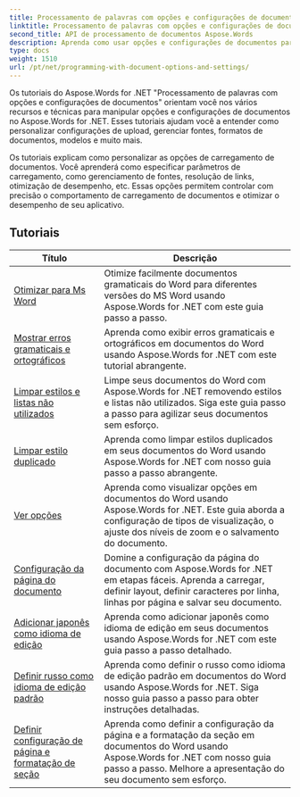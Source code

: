 ```yaml
---
title: Processamento de palavras com opções e configurações de documentos
linktitle: Processamento de palavras com opções e configurações de documentos
second_title: API de processamento de documentos Aspose.Words
description: Aprenda como usar opções e configurações de documentos para personalizar e controlar o comportamento de documentos do Word com Aspose.Words for .NET. Os tutoriais guiam você pelos diferentes recursos, como propriedades do documento.
type: docs
weight: 1510
url: /pt/net/programming-with-document-options-and-settings/
---
```

Os tutoriais do Aspose.Words for .NET "Processamento de palavras com opções e configurações de documentos" orientam você nos vários recursos e técnicas para manipular opções e configurações de documentos no Aspose.Words for .NET. Esses tutoriais ajudam você a entender como personalizar configurações de upload, gerenciar fontes, formatos de documentos, modelos e muito mais.

Os tutoriais explicam como personalizar as opções de carregamento de documentos. Você aprenderá como especificar parâmetros de carregamento, como gerenciamento de fontes, resolução de links, otimização de desempenho, etc. Essas opções permitem controlar com precisão o comportamento de carregamento de documentos e otimizar o desempenho de seu aplicativo.

 ## Tutoriais
| Título | Descrição |
| --- | --- |
| [Otimizar para Ms Word](./optimize-for-ms-word/) | Otimize facilmente documentos gramaticais do Word para diferentes versões do MS Word usando Aspose.Words for .NET com este guia passo a passo. |
| [Mostrar erros gramaticais e ortográficos](./show-grammatical-and-spelling-errors/) | Aprenda como exibir erros gramaticais e ortográficos em documentos do Word usando Aspose.Words for .NET com este tutorial abrangente. |
| [Limpar estilos e listas não utilizados](./cleanup-unused-styles-and-lists/) | Limpe seus documentos do Word com Aspose.Words for .NET removendo estilos e listas não utilizados. Siga este guia passo a passo para agilizar seus documentos sem esforço. |
| [Limpar estilo duplicado](./cleanup-duplicate-style/) | Aprenda como limpar estilos duplicados em seus documentos do Word usando Aspose.Words for .NET com nosso guia passo a passo abrangente. |
| [Ver opções](./view-options/) | Aprenda como visualizar opções em documentos do Word usando Aspose.Words for .NET. Este guia aborda a configuração de tipos de visualização, o ajuste dos níveis de zoom e o salvamento do documento. |
| [Configuração da página do documento](./document-page-setup/) | Domine a configuração da página do documento com Aspose.Words for .NET em etapas fáceis. Aprenda a carregar, definir layout, definir caracteres por linha, linhas por página e salvar seu documento. |
| [Adicionar japonês como idioma de edição](./add-japanese-as-editing-languages/) | Aprenda como adicionar japonês como idioma de edição em seus documentos usando Aspose.Words for .NET com este guia passo a passo detalhado. |
| [Definir russo como idioma de edição padrão](./set-russian-as-default-editing-language/) | Aprenda como definir o russo como idioma de edição padrão em documentos do Word usando Aspose.Words for .NET. Siga nosso guia passo a passo para obter instruções detalhadas. |
| [Definir configuração de página e formatação de seção](./set-page-setup-and-section-formatting/) | Aprenda como definir a configuração da página e a formatação da seção em documentos do Word usando Aspose.Words for .NET com nosso guia passo a passo. Melhore a apresentação do seu documento sem esforço. |